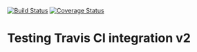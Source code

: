 [![Build Status](https://app.travis-ci.com/aayush226/swe1-app.svg?branch=main)](https://app.travis-ci.com/aayush226/swe1-app)
[![Coverage Status](https://coveralls.io/repos/github/aayush226/swe1-app/badge.svg?branch=main)](https://coveralls.io/github/aayush226/swe1-app?branch=main)
# Testing Travis CI integration v2